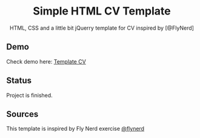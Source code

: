 <div align="center">
<h1 align="center">Simple HTML CV Template</h1>
HTML, CSS and a little bit jQuerry template for CV inspired by [@FlyNerd]
</div>

## Demo
Check demo here: [Template CV](https://gamattowicz.github.io/CV_webpage/)
## Status 
Project is finished.

## Sources
This template is inspired by Fly Nerd exercise [@flynerd](https://www.flynerd.pl/2018/07/stworz-cv-w-html-i-css-krok-po-kroku.html)